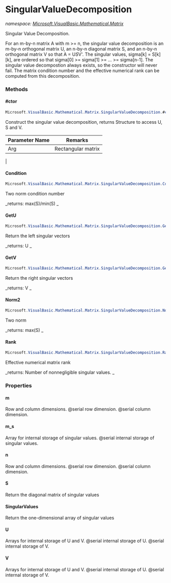 ﻿# SingularValueDecomposition
_namespace: [Microsoft.VisualBasic.Mathematical.Matrix](./index.md)_

Singular Value Decomposition.
 
 For an m-by-n matrix A with m >= n, the singular value decomposition is
 an m-by-n orthogonal matrix U, an n-by-n diagonal matrix S, and
 an n-by-n orthogonal matrix V so that A = U*S*V'.
 The singular values, sigma[k] = S[k][k], are ordered so that
 sigma[0] >= sigma[1] >= ... >= sigma[n-1].
 The singular value decompostion always exists, so the constructor will
 never fail. The matrix condition number and the effective numerical
 rank can be computed from this decomposition.



### Methods

#### #ctor
```csharp
Microsoft.VisualBasic.Mathematical.Matrix.SingularValueDecomposition.#ctor(Microsoft.VisualBasic.Mathematical.Matrix.GeneralMatrix)
```
Construct the singular value decomposition, returns Structure to access U, S and V.

|Parameter Name|Remarks|
|--------------|-------|
|Arg|   Rectangular matrix
 |


#### Condition
```csharp
Microsoft.VisualBasic.Mathematical.Matrix.SingularValueDecomposition.Condition
```
Two norm condition number

_returns:      max(S)/min(S)
 _

#### GetU
```csharp
Microsoft.VisualBasic.Mathematical.Matrix.SingularValueDecomposition.GetU
```
Return the left singular vectors

_returns:      U
 _

#### GetV
```csharp
Microsoft.VisualBasic.Mathematical.Matrix.SingularValueDecomposition.GetV
```
Return the right singular vectors

_returns:      V
 _

#### Norm2
```csharp
Microsoft.VisualBasic.Mathematical.Matrix.SingularValueDecomposition.Norm2
```
Two norm

_returns:      max(S)
 _

#### Rank
```csharp
Microsoft.VisualBasic.Mathematical.Matrix.SingularValueDecomposition.Rank
```
Effective numerical matrix rank

_returns:      Number of nonnegligible singular values.
 _


### Properties

#### m
Row and column dimensions.
 @serial row dimension.
 @serial column dimension.
#### m_s
Array for internal storage of singular values.
 @serial internal storage of singular values.
#### n
Row and column dimensions.
 @serial row dimension.
 @serial column dimension.
#### S
Return the diagonal matrix of singular values
#### SingularValues
Return the one-dimensional array of singular values
#### U
Arrays for internal storage of U and V.
 @serial internal storage of U.
 @serial internal storage of V.
#### V
Arrays for internal storage of U and V.
 @serial internal storage of U.
 @serial internal storage of V.
